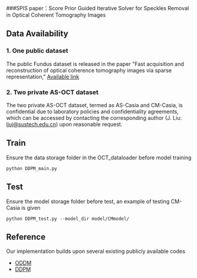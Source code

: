 ###SPIS paper：Score Prior Guided Iterative Solver for Speckles Removal in Optical Coherent Tomography Images

## Data Availability
### 1. One public dataset
  The public Fundus dataset is released in the paper "Fast acquisition and reconstruction of optical coherence
tomography images via sparse representation," [Available link](https://people.duke.edu/~sf59/Fang_TMI_2013.htm)

### 2. Two private AS-OCT dataset
The two private AS-OCT dataset, termed as AS-Casia and CM-Casia, is confidential due to laboratory policies and 
confidentiality agreements, which can be accessed by contacting the corresponding author (J. Liu: liuj@sustech.edu.cn) 
upon reasonable request.


## Train
Ensure the data storage folder in the OCT_dataloader before model training
```
python DDPM_main.py
```
## Test
Ensure the model storage folder before test, an example of testing CM-Casia is given
```
python DDPM_test.py --model_dir model/CMmodel/ 
```


## Reference
Our implementation builds upon several existing publicly available codes
* [ODDM](https://github.com/DeweiHu/OCT_DDPM)
* [DDPM](https://github.com/zoubohao/DenoisingDiffusionProbabilityModel-ddpm-)



